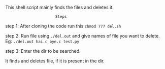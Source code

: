 This shell script  mainly finds the files and deletes it.

                          Steps
 
step 1: After cloning the code run this `chmod 777 del.sh`

step 2: Run file using `./del.out` and give names of file you want to delete. Eg: `./del.out hai.c bye.c test.py`

step 3: Enter the dir to be searched.

It finds and deletes file, if it is present in the dir.


